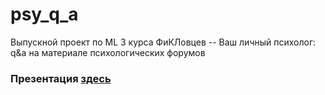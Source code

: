 # psy_q_a
Выпускной проект по ML 3 курса ФиКЛовцев  -- Ваш личный психолог: q&a на материале психологических форумов
### Презентация [здесь](https://docs.google.com/presentation/d/1wFVN88XSaiDJ2OhXsZ19F6_p9GUmVu6j/edit?usp=sharing&ouid=114194642898083845128&rtpof=true&sd=true)
